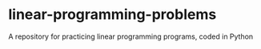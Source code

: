 # linear-programming-problems
A repository for practicing linear programming programs, coded in Python
